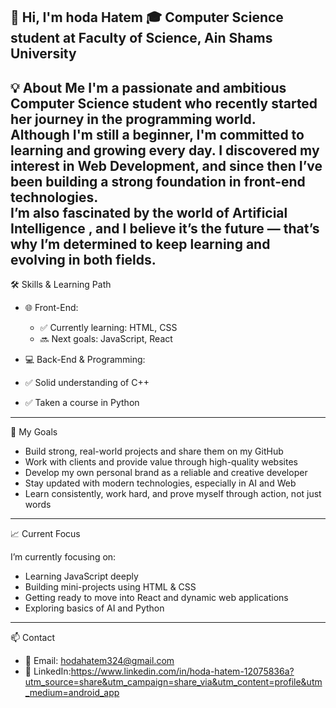 👋 Hi, I'm hoda Hatem
🎓 Computer Science student at Faculty of Science, Ain Shams University  
---
💡 About Me
I'm a passionate and ambitious Computer Science student who recently started her journey in the programming world.  
Although I'm still a beginner, I'm committed to learning and growing every day.
I discovered my interest in Web Development, and since then I’ve been building a strong foundation in front-end technologies.  
I’m also fascinated by the world of Artificial Intelligence , and I believe it’s the future — that’s why I’m determined to keep learning and evolving in both fields.
---
🛠 Skills & Learning Path
- 🌐 Front-End:
  
  - ✅ Currently learning: HTML, CSS
  - 🔜 Next goals: JavaScript, React

 - 💻 Back-End & Programming:
  
  - ✅ Solid understanding of C++
  - ✅ Taken a course in Python
---
 🚀 My Goals

- Build strong, real-world projects and share them on my GitHub
- Work with clients and provide value through high-quality websites
- Develop my own personal brand as a reliable and creative developer
- Stay updated with modern technologies, especially in AI and Web
- Learn consistently, work hard, and prove myself through action, not just words
---
📈 Current Focus

I’m currently focusing on:
- Learning JavaScript deeply
- Building mini-projects using HTML & CSS
- Getting ready to move into React and dynamic web applications
- Exploring basics of AI and Python
---
 📫 Contact

- 📧 Email: hodahatem324@gmail.com
- 🔗 LinkedIn:https://www.linkedin.com/in/hoda-hatem-12075836a?utm_source=share&utm_campaign=share_via&utm_content=profile&utm_medium=android_app

